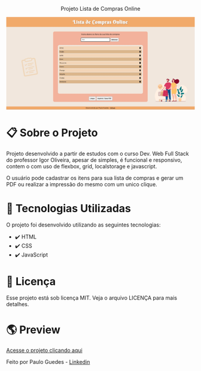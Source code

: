 
 <p align="center"> Projeto Lista de Compras Online </p>

 ![Alt text](images/screenshot.jpg?raw=true "Screenshot")
  
 # :clipboard: **Sobre o Projeto**

Projeto desenvolvido a partir de estudos com o curso Dev. Web Full Stack do professor Igor Oliveira, apesar de simples, é funcional e responsivo, contem o com uso de flexbox, grid, localstorage e javascript.
 
O usuário pode cadastrar os itens para sua lista de compras e gerar um PDF ou realizar a impressão do mesmo com um unico clique.
 
 # :rocket: **Tecnologias Utilizadas**
 
 O projeto foi desenvolvido utilizando as seguintes tecnologias:

* :heavy_check_mark: HTML
* :heavy_check_mark: CSS
* :heavy_check_mark: JavaScript

 # :closed_book: **Licença**
 
 Esse projeto está sob licença MIT. Veja o arquivo LICENÇA para mais detalhes.
 
  # 	:earth_americas: **Preview**
  
  <a href="https://pauloguedes96.github.io/Lista-de-Compras/">Acesse o projeto clicando aqui</a>
  
Feito por Paulo Guedes -  <a href="https://www.linkedin.com/in/pauloguedes96/">Linkedin</a>
